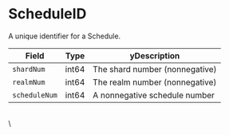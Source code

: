 # ScheduleID

A unique identifier for a Schedule.&#x20;

| Field         | Type  | yDescription                   |
| ------------- | ----- | ------------------------------ |
| `shardNum`    | int64 | The shard number (nonnegative) |
| `realmNum`    | int64 | The realm number (nonnegative) |
| `scheduleNum` | int64 | A nonnegative schedule number  |

\
\
